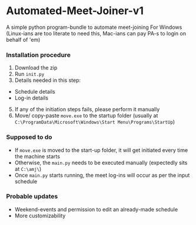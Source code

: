 # Automated-Meet-Joiner-v1
A simple python program-bundle to automate meet-joining
For Windows (Linux-ians are too literate to need this, Mac-ians can pay PA-s to login on behalf of 'em)

### Installation procedure
1. Download the zip
2. Run ```init.py```
3. Details needed in this step:
- Schedule details 
- Log-in details
5. If any of the initiation steps fails, please perform it manually
6. Move/ copy-paste ```move.exe``` to the startup folder (usually at ```C:\ProgramData\Microsoft\Windows\Start Menu\Programs\StartUp```)

### Supposed to do
- If ```move.exe``` is moved to the start-up folder, it will get initiated every time the machine starts
- Otherwise, the ```main.py``` needs to be executed manually (expectedly sits at ```C:\amj\```)
- Once ```main.py``` starts running, the meet log-ins will occur as per the input schedule

### Probable updates
- Weekend-events and permission to edit an already-made schedule
- More customizability 
